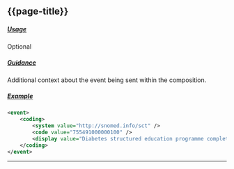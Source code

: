 ## {{page-title}}

<h5><ins>Usage</ins></h5>

<span class="mro-circle optional" title="Optional"></span> Optional

<h5><ins>Guidance</ins></h5>

Additional context about the event being sent within the composition.

<h5><ins>Example</ins></h5>

```xml
<event>
    <coding>
        <system value="http://snomed.info/sct" />
        <code value="755491000000100" />
        <display value="Diabetes structured education programme completed (situation) " />
    </coding>
</event>
```

---